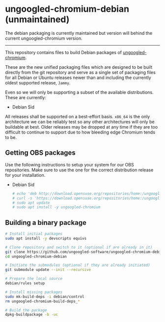 # ungoogled-chromium-debian (unmaintained)

The debian packaging is currently maintained but version will behind the current ungoogled-chromium version.

---

This repository contains files to build Debian packages of
[ungoogled-chromium](//github.com/Eloston/ungoogled-chromium).

These are the new unified packaging files which are designed to be built
directly from the git repository and serve as a single set of packaging
files for all Debian or Ubuntu releases newer than and including the
currently oldest supported release, `Jammy`.

Even so we will only be supporting a subset of the available distributions.
These are currently:
- Debian Sid

All releases shall be supported on a best-effort basis. `x86_64` is the only
architecture we can be reliably test so any other architectures will only be
buildable at best. Older releases may be dropped at any time if they are too
difficult to continue to support due to how bleeding edge Chromium tends to
be.

## Getting OBS packages

Use the following instructions to setup your system for our OBS repositories. Make sure to use the one for the correct distribution release for your installation.
- Debian Sid
  ```sh
  # echo 'deb http://download.opensuse.org/repositories/home:/ungoogled_chromium/Debian_Sid/ /' | sudo tee /etc/apt/sources.list.d/home-ungoogled_chromium.list > /dev/null
  # curl -s 'https://download.opensuse.org/repositories/home:/ungoogled_chromium/Debian_Sid/Release.key' | gpg --dearmor | sudo tee /etc/apt/trusted.gpg.d/home-ungoogled_chromium.gpg > /dev/null
  # sudo apt update
  # sudo apt install -y ungoogled-chromium
  ```

## Building a binary package

```sh
# Install initial packages
sudo apt install -y devscripts equivs

# Clone repository and switch to it (optional if are already in it)
git clone https://github.com/ungoogled-software/ungoogled-chromium-debian.git
cd ungoogled-chromium-debian

# Initiate the submodules (optional if they are already initiated)
git submodule update --init --recursive

# Prepare the local source
debian/rules setup

# Install missing packages
sudo mk-build-deps -i debian/control
rm ungoogled-chromium-build-deps_*

# Build the package
dpkg-buildpackage -b -uc
```
